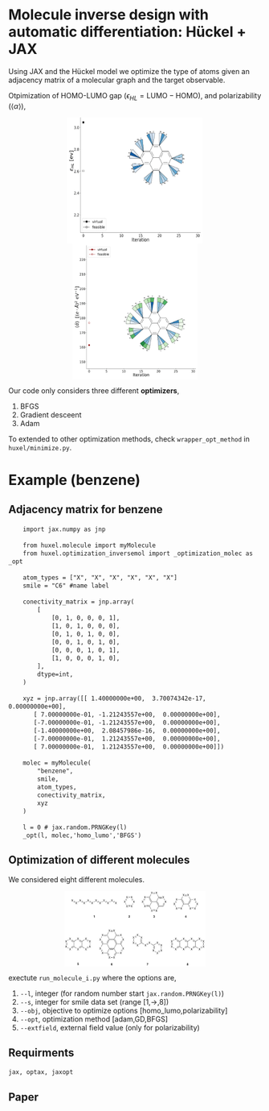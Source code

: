 # Molecule inverse design with automatic differentiation: Hückel + JAX

Using JAX and the Hückel model we optimize the type of atoms given an adjacency matrix of a molecular graph and the target observable.


Otpimization of HOMO-LUMO gap ($\epsilon_{HL} = \text{LUMO} - \text{HOMO}$), and polarizability ($\langle \alpha\rangle$),
<p align="center">
<img align="middle" src="./assets/homo_lumo.gif" alt="HOMO_LUMO Demo" width="270" height="250" />
<img align="middle" src="./assets/polarizability.gif" alt="HOMO_LUMO Demo" width="250" height="270" />
</p>

Our code only considers three different **optimizers**,
1. BFGS
2. Gradient desceent
3. Adam
   
To extended to other optimization methods, check `wrapper_opt_method` in `huxel/minimize.py`.


# Example (benzene)
## Adjacency matrix for benzene

```python:
    import jax.numpy as jnp

    from huxel.molecule import myMolecule
    from huxel.optimization_inversemol import _optimization_molec as _opt

    atom_types = ["X", "X", "X", "X", "X", "X"]
    smile = "C6" #name label

    conectivity_matrix = jnp.array(
        [
            [0, 1, 0, 0, 0, 1],
            [1, 0, 1, 0, 0, 0],
            [0, 1, 0, 1, 0, 0],
            [0, 0, 1, 0, 1, 0],
            [0, 0, 0, 1, 0, 1],
            [1, 0, 0, 0, 1, 0],
        ],
        dtype=int,
    )

    xyz = jnp.array([[ 1.40000000e+00,  3.70074342e-17,  0.00000000e+00],
       [ 7.00000000e-01, -1.21243557e+00,  0.00000000e+00],
       [-7.00000000e-01, -1.21243557e+00,  0.00000000e+00],
       [-1.40000000e+00,  2.08457986e-16,  0.00000000e+00],
       [-7.00000000e-01,  1.21243557e+00,  0.00000000e+00],
       [ 7.00000000e-01,  1.21243557e+00,  0.00000000e+00]])

    molec = myMolecule(
        "benzene",
        smile,
        atom_types,
        conectivity_matrix,
        xyz
    )

    l = 0 # jax.random.PRNGKey(l)
    _opt(l, molec,'homo_lumo','BFGS')
```

## Optimization of different molecules

We considered eight different molecules.
<p align="center">
<img align="middle" src="./assets/smile_mosaic.png" alt="molecules" width="280" height="150"/>
</p>

exectute `run_molecule_i.py` where the options are,
1. `--l`, integer (for random number start `jax.random.PRNGKey(l)`)
2. `--s`, integer for smile data set (range [1,->,8])
3. `--obj`, objective to optimize options [homo_lumo,polarizability]
4. `--opt`, optimization method [adam,GD,BFGS]
5. `--extfield`, external field value (only for polarizability)


## Requirments
```
jax, optax, jaxopt
```

## Paper